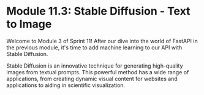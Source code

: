 # Module 11.3: Stable Diffusion - Text to Image

Welcome to Module 3 of Sprint 11! After our dive into the world of FastAPI in the previous module, it's time to add machine learning to our API with Stable Diffusion.

Stable Diffusion is an innovative technique for generating high-quality images from textual prompts. This powerful method has a wide range of applications, from creating dynamic visual content for websites and applications to aiding in scientific visualization.
